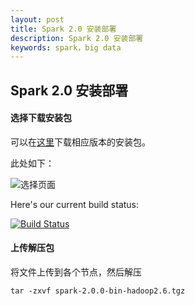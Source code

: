```yaml
---
layout: post
title: Spark 2.0 安装部署
description: Spark 2.0 安装部署
keywords: spark，big data
---
```


## Spark 2.0 安装部署

#### **选择下载安装包**
	
可以在[这里](http://spark.apache.org/downloads.html)下载相应版本的安装包。

此处如下：

![](/pictures/spark-install-intro/spark_download.png "选择页面")


Here's our current build status:

 [![Build Status](https://api.travis-ci.org/github/linguist.svg?java=scala)](https://travis-ci.org/github/linguist)


#### **上传解压包**
	
将文件上传到各个节点，然后解压

` tar -zxvf spark-2.0.0-bin-hadoop2.6.tgz `
